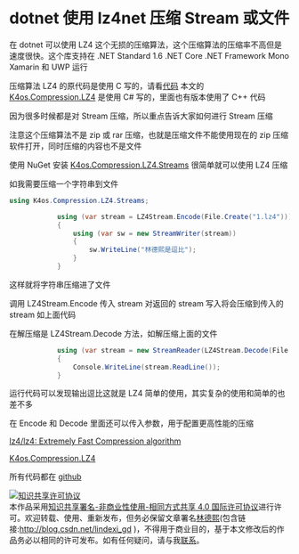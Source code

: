 
# dotnet 使用 lz4net 压缩 Stream 或文件

在 dotnet 可以使用 LZ4 这个无损的压缩算法，这个压缩算法的压缩率不高但是速度很快。这个库支持在 .NET Standard 1.6 .NET Core .NET Framework Mono Xamarin 和 UWP 运行

<!--more-->


<!-- csdn -->

压缩算法 LZ4 的原代码是使用 C 写的，请看[代码](https://github.com/lz4/lz4) 本文的 [K4os.Compression.LZ4](https://github.com/MiloszKrajewski/K4os.Compression.LZ4 ) 是使用 C# 写的，里面也有版本使用了 C++ 代码

因为很多时候都是对 Stream 压缩，所以重点告诉大家如何进行 Stream 压缩

注意这个压缩算法不是 zip 或 rar 压缩，也就是压缩文件不能使用现在的 zip 压缩软件打开，同时压缩的内容也不是文件

使用 NuGet 安装 [K4os.Compression.LZ4.Streams](https://www.nuget.org/packages/K4os.Compression.LZ4.Streams) 很简单就可以使用 LZ4 压缩

如我需要压缩一个字符串到文件

```csharp
using K4os.Compression.LZ4.Streams;

            using (var stream = LZ4Stream.Encode(File.Create("1.lz4")))
            {
                using (var sw = new StreamWriter(stream))
                {
                    sw.WriteLine("林德熙是逗比");
                }
            }

```

这样就将字符串压缩进了文件

调用 LZ4Stream.Encode 传入 stream 对返回的 stream 写入将会压缩到传入的 stream 如上面代码

在解压缩是 LZ4Stream.Decode 方法，如解压缩上面的文件

```csharp
            using (var stream = new StreamReader(LZ4Stream.Decode(File.Open("1.lz4", FileMode.Open))))
            {
                Console.WriteLine(stream.ReadLine());
            }
```

运行代码可以发现输出逗比这就是 LZ4 简单的使用，其实复杂的使用和简单的也差不多

在 Encode 和 Decode 里面还可以传入参数，用于配置更高性能的压缩

[lz4/lz4: Extremely Fast Compression algorithm](https://github.com/lz4/lz4 )

[K4os.Compression.LZ4](https://github.com/MiloszKrajewski/K4os.Compression.LZ4 )

所有代码都在 [github](https://github.com/lindexi/lindexi_gd/tree/c315a9e325e07abe3782a5966d2b24ebd2e92954/DurbujukerhaHaykairyearnal )





<a rel="license" href="http://creativecommons.org/licenses/by-nc-sa/4.0/"><img alt="知识共享许可协议" style="border-width:0" src="https://licensebuttons.net/l/by-nc-sa/4.0/88x31.png" /></a><br />本作品采用<a rel="license" href="http://creativecommons.org/licenses/by-nc-sa/4.0/">知识共享署名-非商业性使用-相同方式共享 4.0 国际许可协议</a>进行许可。欢迎转载、使用、重新发布，但务必保留文章署名[林德熙](http://blog.csdn.net/lindexi_gd)(包含链接:http://blog.csdn.net/lindexi_gd )，不得用于商业目的，基于本文修改后的作品务必以相同的许可发布。如有任何疑问，请与我[联系](mailto:lindexi_gd@163.com)。